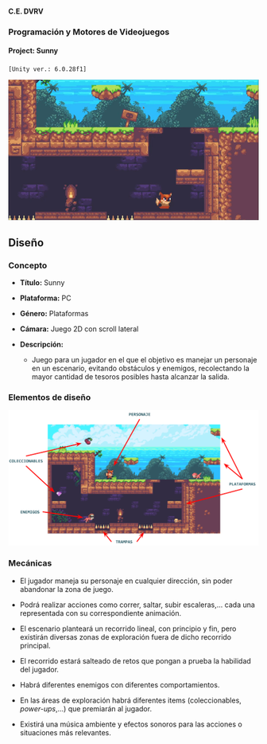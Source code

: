 #### C.E. DVRV

### Programación y Motores de Videojuegos

#### Project: Sunny

`[Unity ver.: 6.0.28f1]`

<center>

![Gameplay](Docs/gameplay.png)

</center>

## Diseño


### Concepto

- **Título:** Sunny

- **Plataforma:** PC

- **Género:** Plataformas

- **Cámara:** Juego 2D con scroll lateral

- **Descripción:**

  - Juego para un jugador en el que el objetivo es manejar un personaje en un escenario, evitando obstáculos y enemigos, recolectando la mayor cantidad de tesoros posibles hasta alcanzar la salida.


### Elementos de diseño

<center>

![Elementos de diseño](Docs/design.png)

</center>

### Mecánicas

- El jugador maneja su personaje en cualquier dirección, sin poder abandonar la zona de juego.

- Podrá realizar acciones como correr, saltar, subir escaleras,... cada una representada con su correspondiente animación.

- El escenario planteará un recorrido lineal, con principio y fin, pero existirán diversas zonas de exploración fuera de dicho recorrido principal.

- El recorrido estará salteado de retos que pongan a prueba la habilidad del jugador.

- Habrá diferentes enemigos con diferentes comportamientos.

- En las áreas de exploración habrá diferentes items (coleccionables, _power-ups_,...) que premiarán al jugador.

- Existirá una música ambiente y efectos sonoros para las acciones o situaciones más relevantes.
